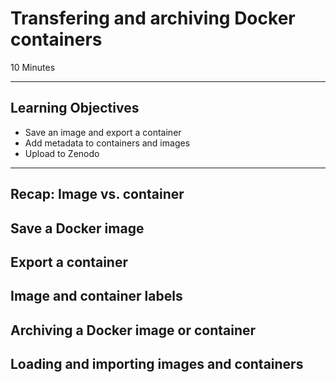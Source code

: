 #  Transfering and archiving Docker containers

10 Minutes

---------------------------------------------------

## Learning Objectives

* Save an image and export a container
* Add metadata to containers and images
* Upload to Zenodo

----------------------------------------------------

## Recap: Image vs. container

## Save a Docker image

## Export a container

## Image and container labels

## Archiving a Docker image or container

## Loading and importing images and containers


<!--
Previous: [Scripts](02-scripts.html) Optional Next: [Services in OpenRefine](04-services.html)
-->